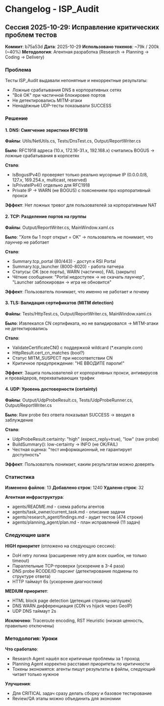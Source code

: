 # Changelog - ISP_Audit

## Сессия 2025-10-29: Исправление критических проблем тестов

**Коммит**: b75a53d
**Дата**: 2025-10-29
**Использовано токенов**: ~79k / 200k (~40%)
**Методология**: Агентная разработка (Research → Planning → Coding → Delivery)

### Проблема
Тесты ISP_Audit выдавали непонятные и некорректные результаты:
- Ложные срабатывания DNS в корпоративных сетях
- "Всё OK" при частичной блокировке портов
- Не детектировались MITM-атаки
- Ненадёжные UDP-тесты показывали SUCCESS

### Решение

#### 1. DNS: Смягчение эвристики RFC1918
**Файлы**: Utils/NetUtils.cs, Tests/DnsTest.cs, Output/ReportWriter.cs

**Было**: RFC1918 адреса (10.x, 172.16-31.x, 192.168.x) считались BOGUS → ложные срабатывания в корпсетях

**Стало**:
- IsBogusIPv4() проверяет только реально мусорные IP (0.0.0.0/8, 127.x, 169.254.x, multicast, reserved)
- IsPrivateIPv4() отдельно для RFC1918
- Private IP → WARN (не BOGUS) с пояснением про корпоративный прокси

**Эффект**: Нет ложных тревог для пользователей за корпоративным NAT

#### 2. TCP: Разделение портов на группы
**Файлы**: Output/ReportWriter.cs, MainWindow.xaml.cs

**Было**: "Хотя бы 1 порт открыт = OK" → пользователь не понимает, что лаунчер не работает

**Стало**:
- Summary.tcp_portal (80/443) - доступ к RSI Portal
- Summary.tcp_launcher (8000-8020) - работа патчера
- Статусы: OK (все порты), WARN (частично), FAIL (закрыто)
- Чёткие сообщения: "Portal недоступен → не скачать лаунчер", "Launcher заблокирован → игра не обновится"

**Эффект**: Пользователь понимает, что именно не работает и почему

#### 3. TLS: Валидация сертификатов (MITM detection)
**Файлы**: Tests/HttpTest.cs, Output/ReportWriter.cs, MainWindow.xaml.cs

**Было**: Извлекался CN сертификата, но не валидировался → MITM-атаки не детектировались

**Стало**:
- ValidateCertificateCN() с поддержкой wildcard (*.example.com)
- HttpResult.cert_cn_matches (bool?)
- Статус MITM_SUSPECT при несоответствии CN
- Критичное предупреждение: "НЕ ВВОДИТЕ пароли!"

**Эффект**: Защита пользователей от корпоративных прокси, антивирусов и провайдеров, перехватывающих трафик

#### 4. UDP: Уровень достоверности (certainty)
**Файлы**: Output/UdpProbeResult.cs, Tests/UdpProbeRunner.cs, Output/ReportWriter.cs

**Было**: Raw probe без ответа показывал SUCCESS → вводил в заблуждение

**Стало**:
- UdpProbeResult.certainty: "high" (expect_reply=true), "low" (raw probe)
- BuildSummary(): low-certainty → INFO (не OK/FAIL)
- Честная оценка: "тест информационный, не гарантирует доступность"

**Эффект**: Пользователь понимает, каким результатам можно доверять

### Статистика

**Изменено файлов**: 13
**Добавлено строк**: 1240
**Удалено строк**: 32

**Агентная инфраструктура**:
- agents/README.md - схема работы агентов
- agents/task_owner/current_task.md - описание задачи
- agents/research_agent/findings.md - аудит тестов (474 строки)
- agents/planning_agent/plan.md - план исправлений (11 задач)

### Следующие шаги

**HIGH приоритет** (отложено на следующую сессию):
- DoH retry логика (расширение retry для всех ошибок, не только timeout)
- Параллельные TCP-проверки (ускорение в 3-4 раза)
- DNS probe RCODE/ID парсинг (детектирование подмены по структуре ответа)
- HTTP таймаут 6s (ускорение диагностики)

**MEDIUM приоритет**:
- HTML block page detection (детекция страниц-заглушек)
- DNS WARN дифференциация (CDN vs hijack через GeoIP)
- UDP DNS таймаут 2s

**Исключено**: Traceroute encoding, RST Heuristic (низкая ценность, правильно отключены)

### Методология: Уроки

**Что сработало**:
- Research Agent нашёл все критичные проблемы за 1 проход
- Planning Agent корректно расставил приоритеты по критичности
- Токены экономятся: агенты пишут результаты в файлы, следующий читает только нужное

**Улучшения**:
- Для CRITICAL задач сразу делать сборку и базовое тестирование
- Review/QA этапы можно объединить для экономии
